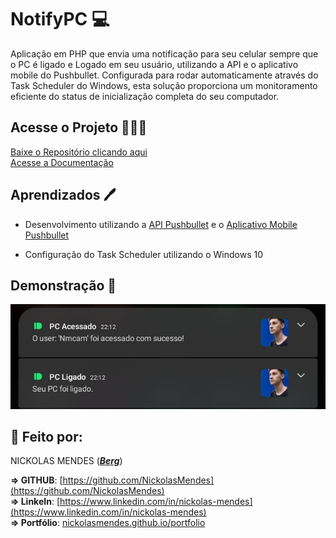 
# NotifyPC 💻 

Aplicação em PHP que envia uma notificação para seu celular sempre que o PC é ligado e Logado em seu usuário, utilizando a API e o aplicativo mobile do Pushbullet. Configurada para rodar automaticamente através do Task Scheduler do Windows, esta solução proporciona um monitoramento eficiente do status de inicialização completa do seu computador.


## Acesse o Projeto 👨🏻‍💻

[Baixe o Repositório clicando aqui](https://github.com/NickolasMendes/NotifyPC/archive/refs/heads/main.zip) 
<br />
[Acesse a Documentação](https://github.com/NickolasMendes/NotifyPC/blob/main/Documetation.md)
## Aprendizados 🖊

- Desenvolvimento utilizando a [API Pushbullet](https://www.pushbullet.com) e o   [Aplicativo Mobile Pushbullet](https://play.google.com/store/apps/details?id=com.pushbullet.android&hl=pt_BR&pli=1)

- Configuração do Task Scheduler utilizando o Windows 10


## Demonstração 👀

<img src="/img/demonstracao.jpg" />



## 🚀  Feito por:  

NICKOLAS MENDES (***[Berg](https://www.instagram.com/nmcamiliss/)***)

**=> GITHUB**: [https://github.com/NickolasMendes](https://github.com/NickolasMendes) <br />
**=> LinkeIn**: [https://www.linkedin.com/in/nickolas-mendes](https://www.linkedin.com/in/nickolas-mendes) <br />
**=> Portfólio**: [nickolasmendes.github.io/portfolio](https://nickolasmendes.github.io/portfolio) <br />

